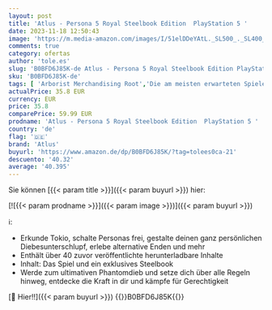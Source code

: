 ```yaml
---
layout: post
title: 'Atlus - Persona 5 Royal Steelbook Edition  PlayStation 5 '
date: 2023-11-18 12:50:43
image: 'https://m.media-amazon.com/images/I/51elDDeYAtL._SL500_._SL400_.jpg'
comments: true
category: ofertas
author: 'tole.es'
slug: 'B0BFD6J85K-de Atlus - Persona 5 Royal Steelbook Edition PlayStation 5'
sku: 'B0BFD6J85K-de'
tags: [ 'Arborist Merchandising Root','Die am meisten erwarteten Spiele','Games','PlayStation 5','Self Service','Special Features Stores','Spiele für PlayStation 5','atlus','f8b54e7c-b5af-44fa-ab8d-ed3fc1641e33_0','f8b54e7c-b5af-44fa-ab8d-ed3fc1641e33_9201','🇩🇪', ]
actualPrice: 35.8 EUR
currency: EUR
price: 35.8
comparePrice: 59.99 EUR
prodname: 'Atlus - Persona 5 Royal Steelbook Edition  PlayStation 5 '
country: 'de'
flag: '🇩🇪'
brand: 'Atlus'
buyurl: 'https://www.amazon.de/dp/B0BFD6J85K/?tag=tolees0ca-21'
descuento: '40.32'
average: '40.395'
---
```


Sie können [{{< param title >}}]({{< param buyurl >}}) hier:

[![{{< param prodname >}}]({{< param image >}})]({{< param buyurl >}})

ℹ️:

- Erkunde Tokio, schalte Personas frei, gestalte deinen ganz persönlichen Diebesunterschlupf, erlebe alternative Enden und mehr
- Enthält über 40 zuvor veröffentlichte herunterladbare Inhalte
- Inhalt: Das Spiel und ein exklusives Steelbook
- Werde zum ultimativen Phantomdieb und setze dich über alle Regeln hinweg, entdecke die Kraft in dir und kämpfe für Gerechtigkeit

[🛒 Hier!!]({{< param buyurl >}})
{{<world>}}B0BFD6J85K{{</world>}}
